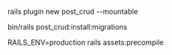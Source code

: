rails plugin new post_crud --mountable


<!-- This will copy the migration files from the post_crud gem to the host Rails app's db/migrate/ directory. -->
bin/rails post_crud:install:migrations

<!-- Precompile Assets for Production
Run the following command to precompile assets: -->
RAILS_ENV=production rails assets:precompile
<!-- This will include the post_crud assets in the precompilation process. -->


